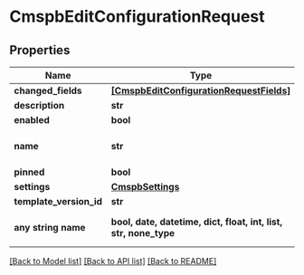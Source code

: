 # CmspbEditConfigurationRequest


## Properties
Name | Type | Description | Notes
------------ | ------------- | ------------- | -------------
**changed_fields** | [**[CmspbEditConfigurationRequestFields]**](CmspbEditConfigurationRequestFields.md) |  | [optional] 
**description** | **str** |  | [optional] 
**enabled** | **bool** |  | [optional] 
**name** | **str** | string activity_configuration_id &#x3D; 1; | [optional] 
**pinned** | **bool** |  | [optional] 
**settings** | [**CmspbSettings**](CmspbSettings.md) |  | [optional] 
**template_version_id** | **str** |  | [optional] 
**any string name** | **bool, date, datetime, dict, float, int, list, str, none_type** | any string name can be used but the value must be the correct type | [optional]

[[Back to Model list]](../README.md#documentation-for-models) [[Back to API list]](../README.md#documentation-for-api-endpoints) [[Back to README]](../README.md)


